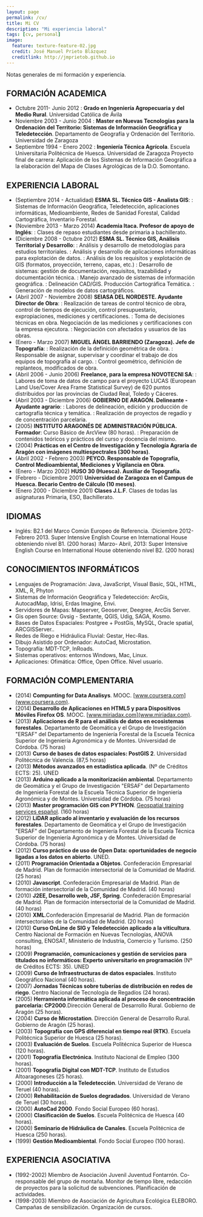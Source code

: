 ```yaml
---
layout: page
permalink: /cv/
title: Mi CV
description: "Mi experiencia laboral"
tags: [cv, personal]
image:
  feature: texture-feature-02.jpg
  credit: José Manuel Prieto Blázquez
  creditlink: http://jmprietob.github.io
---
```


Notas generales de mi formación y experiencia.

## **FORMACIÓN ACADEMICA**

- Octubre 2011- Junio 2012
: **Grado en Ingeniería Agropecuaria y del Medio Rural**. Universidad Católica de Ávila
- Noviembre 2003 - Junio 2004
: **Master en Nuevas Tecnologías para la Ordenación del Territorio: Sistemas de Información Geográfica y Teledetección**. Departamento de Geografía y Ordenación del Territorio. Universidad de Zaragoza 
- Septiembre 1994 - Enero 2002
: **Ingeniería Técnica Agrícola**. Escuela Universitaria Politécnica de Huesca. Universidad de Zaragoza 
Proyecto final de carrera: Aplicación de los Sistemas de Información Geográfica a la elaboración del Mapa de Clases Agrológicas de la D.O. Somontano.

## **EXPERIENCIA LABORAL**

- (Septiembre 2014 - Actualidad) **ESMA SL. Técnico GIS - Analista GIS**:
: Sistemas de Información Geográfica, Teledetección, aplicaciones informáticas, Medioambiente, Redes de Sanidad Forestal, Calidad Cartográfica, Inventario Forestal.
- (Noviembre 2013 - Marzo 2014) **Academia Itaca. Profesor de apoyo de Inglés**:
: Clases de repaso estudiantes desde primaria a bachillerato.
- (Diciembre 2008 - 0ctubre 2012) **ESMA SL. Técnico GIS, Análisis Territorial y Desarrollo**:
: Análisis y desarrollo de metodologías para estudios territoriales.
: Análisis y desarrollo de aplicaciones informáticas para explotación de datos.
: Análisis de los requisitos y explotación de GIS (formatos, proyección, terreno, capas, etc.) 
: Desarrollo de sistemas: gestión de documentación, requisitos, trazabilidad y documentación técnica.
: Manejo avanzado de sistemas de información geográfica.
: Delineación CAD/GIS. Producción Cartográfica Temática.
: Generación de modelos de datos cartográficos.
- (Abril 2007 - Noviembre 2008) **SEIASA DEL NORDESTE. Ayudante Director de Obra**:
: Realización de tareas de control técnico de obra, control de tiempos de ejecución, control presupuestario, expropiaciones, mediciones y certificaciones.
: Toma de decisiones técnicas en obra. Negociación de las mediciones y certificaciones con la empresa ejecutora.
: Negociación con afectados y usuarios de las obras.
- (Enero - Marzo 2007) **MIGUEL ÁNGEL BARRIENDO (Zaragoza). Jefe de Topografía**:
: Realización de la definición geométrica de obra.
: Responsable de asignar, supervisar y coordinar el trabajo de dos equipos de topografía al cargo.
: Control geométrico, definición de replanteos, modificados de obra.
- (Abril 2006 - Junio 2006) **Freelance, para la empresa NOVOTECNI SA**:
: Labores de toma de datos de campo para el proyecto LUCAS (European Land Use/Cover Area Frame Statistical Survey) de 620 puntos distribuidos por las provincias de Ciudad Real, Toledo y Cáceres.
- (Abril 2003 - Diciembre 2006) **GOBIERNO DE ARAGÓN. Delineante - Ayudante agrario**:
: Labores de delineación, edición y producción de cartografía técnica y temática.
: Realización de proyectos de regadío y de concentración parcelaria.
- (2005) **INSTITUTO ARAGONÉS DE ADMINISTRACIÓN PÚBLICA. Formador**: Curso Básico de ArcView (80 horas).
: Preparación de contenidos teóricos y prácticos del curso y docencia del mismo.
- (2004) **Prácticas en el Centro de Investigación y Tecnología Agraria de Aragón con imágenes multiespectrales (300 horas)**.
- (Abril 2002 - Febrero 2003) **PEYCO. Responsable de Topografía, Control Medioambiental, Mediciones y Vigilancia en Obra**.
- (Enero - Marzo 2002) **HUSO 30 (Huesca). Auxiliar de Topografía**.
- (Febrero - Diciembre 2001) **Universidad de Zaragoza en el Campus de Huesca. Becario Centro de Cálculo (10 meses)**.
- (Enero 2000 - Diciembre 2001) **Clases J.L.F**. Clases de todas las asignaturas Primaria, ESO, Bachillerato.

## **IDIOMAS**

- Inglés: B2.1 del Marco Común Europeo de Referencia.
:Diciembre 2012-Febrero 2013. Super Intensive English Course en International House obteniendo nivel B1. (200 horas)
:Marzo- Abril, 2013: Super Intensive English Course en International House obteniendo nivel B2. (200 horas)

## **CONOCIMIENTOS INFORMÁTICOS**

- Lenguajes de Programación: Java, JavaScript, Visual Basic, SQL, HTML, XML, R, Phyton
- Sistemas de Información Geográfica y Teledetección: ArcGis, AutocadMap, Idrisi, Erdas Imagine, Envi.
- Servidores de Mapas: Mapserver, Geoserver, Deegree, ArcGis Server.
- Gis open Source: Gvsig - Sextante, QGIS, Udig, SAGA, Kosmo.
- Bases de Datos Espaciales: Postgree + PostGis, MySQL, Oracle spatial, ARCGISServer..
- Redes de Riego e Hidráulica Fluvial: Gestar, Hec-Ras.
- Dibujo Asistido por Ordenador: AutoCad, Microstation.
- Topografía: MDT-TCP, InRoads.
- Sistemas operativos: entornos Windows, Mac, Linux.
- Aplicaciones: Ofimática: Office, Open Office. Nivel usuario.

## **FORMACIÓN COMPLEMENTARIA**

- (2014) **Compunting for Data Analisys**. MOOC. [www.coursera.com](www.coursera.com).
- (2014) **Desarrollo de Aplicaciones en HTML5 y para Dispositivos Móviles Firefox OS**. MOOC. [www.miriadax.com](www.miriadax.com).
- (2013) **Aplicaciones de R para el análisis de datos en ecosistemas forestales**. Departamento de Geomática y el Grupo de Investigación "ERSAF" del Departamento de Ingeniería Forestal de la Escuela Técnica Superior de Ingeniería Agronómica y de Montes. Universidad de Córdoba. (75 horas)
- (2013) **Curso de bases de datos espaciales: PostGIS 2**. Universidad Politécnica de Valencia. (87,5 horas)
- (2013) **Métodos avanzados en estadística aplicada**. (Nº de Créditos ECTS: 25). UNED
- (2013) **Arduino aplicado a la monitorización ambiental**. Departamento de Geomática y el Grupo de Investigación "ERSAF" del Departamento de Ingeniería Forestal de la Escuela Técnica Superior de Ingeniería Agronómica y de Montes. Universidad de Córdoba. (75 horas)
- (2013) **Master programación GIS con PYTHON**. [Geospatial training services español](http://geospatialtraininges.com). (160 horas)
- (2012) **LiDAR aplicado al inventario y evaluación de los recursos forestales**. Departamento de Geomática y el Grupo de Investigación "ERSAF" del Departamento de Ingeniería Forestal de la Escuela Técnica Superior de Ingeniería Agronómica y de Montes. Universidad de Córdoba. (75 horas)
- (2012) **Curso práctico de uso de Open Data: oportunidades de negocio ligadas a los datos en abierto**. UNED.
- (2011) **Programación Orientada a Objetos**. Confederación Empresarial de Madrid. Plan de formación intersectorial de la Comunidad de Madrid. (25 horas)
- (2010) **Javascript**. Confederación Empresarial de Madrid. Plan de formación intersectorial de la Comunidad de Madrid. (40 horas)
- (2010) **J2EE, Desarrollo web, JSF, Spring**. Confederación Empresarial de Madrid. Plan de formación intersectorial de la Comunidad de Madrid. (40 horas)
- (2010) **XML**.Confederación  Empresarial de Madrid. Plan de formación intersectoriales de la Comunidad de Madrid. (20 horas)
- (2010) **Curso OnLine de SIG y Teledetección aplicado a la viticultura**. Centro Nacional de Formación en Nuevas Tecnologías, ANOVA consulting, ENOSAT, Ministerio de Industria, Comercio y Turismo. (250 horas)
- (2009) **Programación, comunicaciones y gestión de servicios para titulados no informáticos: Experto universitario en programación** (Nº de Créditos ECTS: 35). UNED
- (2009) **Curso de Infraestructuras de datos espaciales**. Instituto Geográfico Nacional (40 horas).
- (2007) **Jornadas Técnicas sobre tuberías de distribución en redes de riego**. Centro Nacional de Tecnología de Regadíos (24 horas).
- (2005) **Herramienta informática aplicada al proceso de concentración parcelaria: CP2000**.Dirección General de Desarrollo Rural. Gobierno de Aragón (25 horas).
- (2004) **Curso de Microstation**. Dirección General de Desarrollo Rural. Gobierno de Aragón (25 horas).
- (2003) **Topografía con GPS diferencial en tiempo real (RTK)**. Escuela Politécnica Superior de Huesca (25 horas).
- (2003) **Evaluación de Suelos**. Escuela Politécnica Superior de Huesca (120 horas).
- (2001) **Topografía Electrónica**. Instituto Nacional de Empleo (300 horas).
- (2001) **Topografía Digital con MDT-TCP**. Instituto de Estudios Altoaragoneses (25 horas).
- (2000) **Introducción a la Teledetección**. Universidad de Verano de Teruel (40 horas).
- (2000) **Rehabilitación de Suelos degradados**. Universidad de Verano de Teruel (30 horas).
- (2000) **AutoCad 2000**. Fondo Social Europeo (60 horas).
- (2000) **Clasificación de Suelos**. Escuela Politécnica de Huesca (40 horas).
- (2000) **Seminario de Hidráulica de Canales**. Escuela Politécnica de Huesca (250 horas).
- (1999) **Gestión Medioambiental**. Fondo Social Europeo (100 horas).

## **EXPERIENCIA ASOCIATIVA**

- (1992-2002) Miembro de Asociación Juvenil Juventud Fontarrón. Co-responsable del grupo de montaña.  Monitor de tiempo libre, redacción de proyectos para la solicitud de subvenciones. Planificación de actividades. 
- (1998-2003) Miembro de Asociación de Agricultura Ecológica ELEBORO. Campañas de sensibilización. Organización de cursos.
